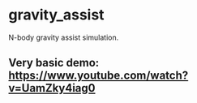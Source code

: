 # gravity_assist
N-body gravity assist simulation.

## Very basic demo: https://www.youtube.com/watch?v=UamZky4iag0
